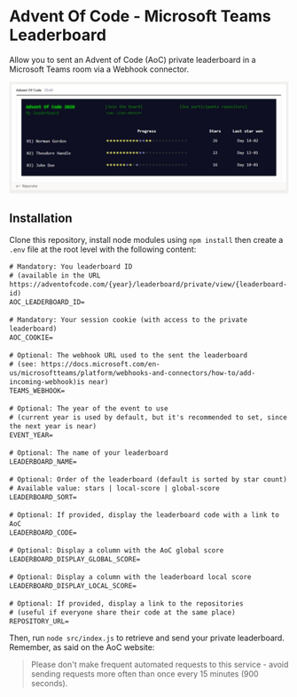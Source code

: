 # Advent Of Code - Microsoft Teams Leaderboard

Allow you to sent an Advent of Code (AoC) private leaderboard in a Microsoft Teams room via a Webhook connector.

![Teams message screenshot](./doc/screenshot.jpg)


## Installation

Clone this repository, install node modules using `npm install` then create a `.env` file at the root level with the following content:

````
# Mandatory: You leaderboard ID
# (available in the URL https://adventofcode.com/{year}/leaderboard/private/view/{leaderboard-id)
AOC_LEADERBOARD_ID=

# Mandatory: Your session cookie (with access to the private leaderboard)
AOC_COOKIE=

# Optional: The webhook URL used to the sent the leaderboard 
# (see: https://docs.microsoft.com/en-us/microsoftteams/platform/webhooks-and-connectors/how-to/add-incoming-webhook)is near)
TEAMS_WEBHOOK=

# Optional: The year of the event to use
# (current year is used by default, but it's recommended to set, since the next year is near)
EVENT_YEAR=

# Optional: The name of your leaderboard
LEADERBOARD_NAME=

# Optional: Order of the leaderboard (default is sorted by star count)
# Available value: stars | local-score | global-score
LEADERBOARD_SORT=

# Optional: If provided, display the leaderboard code with a link to AoC
LEADERBOARD_CODE=

# Optional: Display a column with the AoC global score
LEADERBOARD_DISPLAY_GLOBAL_SCORE=

# Optional: Display a column with the leaderboard local score
LEADERBOARD_DISPLAY_LOCAL_SCORE=

# Optional: If provided, display a link to the repositories
# (useful if everyone share their code at the same place)
REPOSITORY_URL=
````

Then, run `node src/index.js` to retrieve and send your private leaderboard. Remember, as said on the AoC website:

> Please don't make frequent automated requests to this service - avoid sending requests more often than once every 15 minutes (900 seconds).

